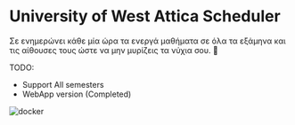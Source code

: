 # University of West Attica Scheduler 

Σε ενημερώνει κάθε μία ώρα τα ενεργά μαθήματα σε όλα τα εξάμηνα και τις αίθουσες τους ώστε να μην μυρίζεις τα νύχια σου. 🙂

TODO:
* Support All semesters
* WebApp version (Completed)

![docker](https://i.morioh.com/4ced3d48df.png)
